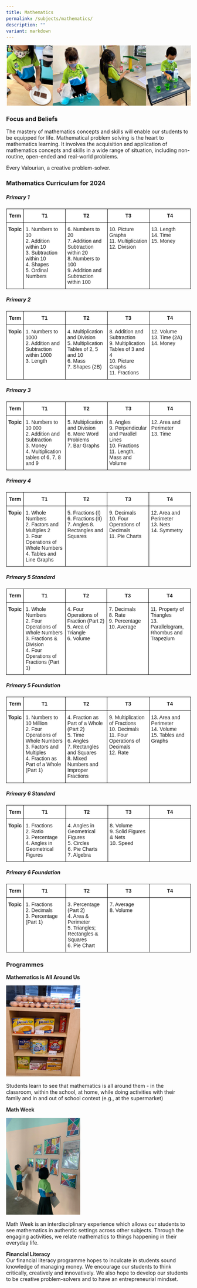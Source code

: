 ```yaml
---
title: Mathematics
permalink: /subjects/mathematics/
description: ""
variant: markdown
---
```

![](/images/ma-1.png)

### Focus and Beliefs
The mastery of mathematics concepts and skills will enable our students to be equipped for life. Mathematical problem solving is the heart to mathematics learning. It involves the acquisition and application of mathematics concepts and skills in a wide range of situation, including non-routine, open-ended and real-world problems.

Every Valourian, a creative problem-solver.
### Mathematics Curriculum for 2024

##### Primary 1

<style type="text/css">
.tg  {border-collapse:collapse;border-spacing:0;}
.tg td{border-color:black;border-style:solid;border-width:1px;font-family:Arial, sans-serif;font-size:14px;
  overflow:hidden;padding:10px 5px;word-break:normal;}
.tg th{border-color:black;border-style:solid;border-width:1px;font-family:Arial, sans-serif;font-size:14px;
  font-weight:normal;overflow:hidden;padding:10px 5px;word-break:normal;}
.tg .tg-9hzb{background-color:#FFF;font-weight:bold;text-align:center;vertical-align:top;}
.tg .tg-dgl5{background-color:#FFF;font-weight:bold;text-align:left;vertical-align:top}
.tg .tg-ktyi{background-color:#FFF;text-align:left;vertical-align:top; width="23%"}
</style>
<table class="tg">
<thead>
  <tr>
    <th width="8%" class="tg-9hzb">Term</th>
    <th width="23%" class="tg-9hzb">T1</th>
    <th width="23%" class="tg-9hzb">T2</th>
    <th width="23%" class="tg-9hzb">T3</th>
    <th width="23%" class="tg-9hzb">T4</th>
  </tr>
</thead>
<tbody>
  <tr>
    <td width="8%" class="tg-9hzb">Topic</td>
    <td class="tg-ktyi">
			1.    Numbers to 10<br>
			2.    Addition within 10<br>
			3.    Subtraction within 10<br>
			4.    Shapes<br>
			5.    Ordinal Numbers
		</td>
    <td class="tg-ktyi">
			6.    Numbers to 20<br>
			7.     Addition and Subtraction within 20<br>
			8.    Numbers to 100<br>
			9.    Addition and Subtraction within 100
			</td>
    <td class="tg-ktyi">
			10.  Picture Graphs<br>
			11.  Multiplication<br>
			12. Division
		</td>
    <td class="tg-ktyi">
			13.  Length<br>
			14.  Time<br>
			15.  Money
		</td>
  </tr>
	<tr>
	</tr>
</tbody>
</table>

##### Primary 2
<table class="tg">
<thead>
  <tr>
    <th width="8%" class="tg-9hzb">Term</th>
    <th width="23%" class="tg-9hzb">T1</th>
    <th width="23%" class="tg-9hzb">T2</th>
    <th width="23%" class="tg-9hzb">T3</th>
    <th width="23%" class="tg-9hzb">T4</th>
  </tr>
</thead>
<tbody>
  <tr>
    <td width="8%" class="tg-9hzb">Topic</td>
    <td class="tg-ktyi">
			1.     Numbers to 1000<br>
			2.    Addition and Subtraction within 1000<br>
			3.    Length
		</td>
    <td class="tg-ktyi">
			4.    Multiplication and Division<br>
			5.    Multiplication Tables of 2, 5 and 10<br>
			6.    Mass<br>
			7.     Shapes (2B)
		</td>
    <td class="tg-ktyi">
			8.    Addition and Subtraction<br>
			9.    Multiplication Tables of 3 and 4<br>
			10.  Picture Graphs<br>
			11.   Fractions</td>
    <td class="tg-ktyi">
			12.  Volume<br>
			13.  Time (2A)<br>
			14.  Money</td>
  </tr>
	<tr>
	</tr>
</tbody>
</table>

##### Primary 3
<table class="tg">
<thead>
  <tr>
    <th width="8%" class="tg-9hzb">Term</th>
    <th width="23%" class="tg-9hzb">T1</th>
    <th width="23%" class="tg-9hzb">T2</th>
    <th width="23%" class="tg-9hzb">T3</th>
    <th width="23%" class="tg-9hzb">T4</th>
  </tr>
</thead>
<tbody>
  <tr>
    <td width="8%" class="tg-9hzb">Topic</td>
    <td class="tg-ktyi">
			1.    Numbers to 10 000<br>
			2.   Addition and Subtraction<br>
			3.   Money<br>
			4.   Multiplication tables of 6, 7, 8 and 9
		</td>
    <td class="tg-ktyi">
			5.    Multiplication and Division<br>
			6.    More Word Problems<br>
			7.     Bar Graphs<br>
		</td>
    <td class="tg-ktyi">
			8.    Angles<br>
			9.    Perpendicular and Parallel Lines<br>
			10.  Fractions<br>
			11.   Length, Mass and Volume
		</td>
    <td class="tg-ktyi">
			12.  Area and Perimeter<br>
			13.  Time</td>
  </tr>
	<tr>
	</tr>
</tbody>
</table>

##### Primary 4
<table class="tg">
<thead>
  <tr>
    <th width="8%" class="tg-9hzb">Term</th>
    <th width="23%" class="tg-9hzb">T1</th>
    <th width="23%" class="tg-9hzb">T2</th>
    <th width="23%" class="tg-9hzb">T3</th>
    <th width="23%" class="tg-9hzb">T4</th>
  </tr>
</thead>
<tbody>
  <tr>
    <td width="8%" class="tg-9hzb">Topic</td>
    <td class="tg-ktyi">
			1.    Whole Numbers<br>
			2.    Factors and Multiples 2<br>
			3.    Four Operations of Whole Numbers<br>
			4.    Tables and Line Graphs		
		</td>
    <td class="tg-ktyi">
			5.    Fractions (I)<br>
			6.    Fractions (II)<br>
			7.    Angles
			8.    Rectangles and Squares<br>
		</td>
    <td class="tg-ktyi">
			9.     Decimals<br>
			10.   Four Operations of Decimals<br>
			11.   Pie Charts
			</td>
    <td class="tg-ktyi">
			12.    Area and Perimeter<br>
			13.   Nets<br>
			14.   Symmetry
		</td>
  </tr>
	<tr>
	</tr>
</tbody>
</table>

##### Primary 5 Standard
<table class="tg">
<thead>
  <tr>
    <th width="8%" class="tg-9hzb">Term</th>
    <th width="23%" class="tg-9hzb">T1</th>
    <th width="23%" class="tg-9hzb">T2</th>
    <th width="23%" class="tg-9hzb">T3</th>
    <th width="23%" class="tg-9hzb">T4</th>
  </tr>
</thead>
<tbody>
  <tr>
    <td width="8%" class="tg-9hzb">Topic</td>
    <td class="tg-ktyi">
			1.    Whole Numbers<br>
			2.    Four Operations of Whole Numbers<br>
			3.    Fractions &amp; Division<br>
			4.    Four Operations of Fractions (Part 1)
		</td>
    <td class="tg-ktyi">
			4.    Four Operations of Fraction (Part 2)<br>
			5.    Area of Triangle<br>
			6.    Volume
		</td>
    <td class="tg-ktyi">
			7.    Decimals<br>
			8.    Rate<br>
			9.    Percentage<br>
			10.  Average
			</td>
    <td class="tg-ktyi">
			11.   Property of Triangles<br>
			13.  Parallelogram, Rhombus and Trapezium
		</td>
  </tr>
	<tr>
	</tr>
</tbody>
</table>

##### Primary 5 Foundation
<table class="tg">
<thead>
  <tr>
    <th width="8%" class="tg-9hzb">Term</th>
    <th width="23%" class="tg-9hzb">T1</th>
    <th width="23%" class="tg-9hzb">T2</th>
    <th width="23%" class="tg-9hzb">T3</th>
    <th width="23%" class="tg-9hzb">T4</th>
  </tr>
</thead>
<tbody>
  <tr>
    <td width="8%" class="tg-9hzb">Topic</td>
    <td class="tg-ktyi">
			1.	   Numbers to 10 Million<br>
			2.	  Four Operations of Whole Numbers<br>
			3.	  Factors and Multiples<br>
			4.	  Fraction as Part of a Whole (Part 1)
		</td>
    <td class="tg-ktyi">
			4.	  Fraction as Part of a Whole (Part 2)<br>
			5.	  Time<br>
			6.	  Angles<br>
			7.	  Rectangles and Squares<br>
			8.	  Mixed Numbers and Improper Fractions
		</td>
    <td class="tg-ktyi">
			9.	  Multiplication of Fractions<br>
			10.	 Decimals<br>
			11.	  Four Operations of Decimals<br>
			12.	 Rate
			</td>
    <td class="tg-ktyi">
			13.	 Area and Perimeter<br>
			14.	 Volume<br>
			15.	 Tables and Graphs
		</td>
  </tr>
	<tr>
	</tr>
</tbody>
</table>

##### Primary 6 Standard
<table class="tg">
<thead>
  <tr>
    <th width="8%" class="tg-9hzb">Term</th>
    <th width="23%" class="tg-9hzb">T1</th>
    <th width="23%" class="tg-9hzb">T2</th>
    <th width="23%" class="tg-9hzb">T3</th>
    <th width="23%" class="tg-9hzb">T4</th>
  </tr>
</thead>
<tbody>
  <tr>
    <td width="8%" class="tg-9hzb">Topic</td>
    <td class="tg-ktyi">
			1.   Fractions<br>
			2.   Ratio<br>
			3.   Percentage<br>
			4.   Angles in Geometrical Figures
		</td>
    <td class="tg-ktyi">
			4.   Angles in Geometrical Figures<br>
			5.   Circles<br>
			6.   Pie Charts<br>
			7.   Algebra
		</td>
    <td class="tg-ktyi">
			8.   Volume<br>
			9.   Solid Figures &amp; Nets<br>
			10.  Speed
			</td>
    <td class="tg-ktyi">
		</td>
  </tr>
	<tr>
	</tr>
</tbody>
</table>

##### Primary 6 Foundation
<table class="tg">
<thead>
  <tr>
    <th width="8%" class="tg-9hzb">Term</th>
    <th width="23%" class="tg-9hzb">T1</th>
    <th width="23%" class="tg-9hzb">T2</th>
    <th width="23%" class="tg-9hzb">T3</th>
    <th width="23%" class="tg-9hzb">T4</th>
  </tr>
</thead>
<tbody>
  <tr>
    <td width="8%" class="tg-9hzb">Topic</td>
    <td class="tg-ktyi">
				1.	  Fractions<br>
				2.	  Decimals<br>
				3.	  Percentage (Part 1)
		</td>
    <td class="tg-ktyi">
				3.    Percentage (Part 2)<br>
				4.	  Area &amp; Perimeter<br>
				5.	  Triangles; Rectangles &amp; Squares<br>
				6.	  Pie Chart
		</td>
    <td class="tg-ktyi">
				7.	  Average<br>
				8.	  Volume
			</td>
    <td class="tg-ktyi">
		</td>
  </tr>
	<tr>
	</tr>
</tbody>
</table>

### Programmes
**Mathematics is All Around Us**

<img src="/images/ma-2.png" style="width:40%">
		 
Students learn to see that mathematics is all around them - in the classroom, within the school, at home, while doing activities with their family and in and out of school context (e.g., at the supermarket)

**Math Week**

<img src="/images/ma-3.png" style="width:40%">
		 
Math Week is an interdisciplinary experience which allows our students to see mathematics in authentic settings across other subjects. Through the engaging activities, we relate mathematics to things happening in their everyday life.

**Financial Literacy** <br>
Our financial literacy programme hopes to inculcate in students sound knowledge of managing money. We encourage our students to think critically, creatively and innovatively. We also hope to develop our students to be creative problem-solvers and to have an entrepreneurial mindset.